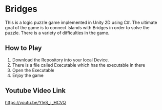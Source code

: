 # Bridges

This is a logic puzzle game implemented in Unity 2D using C#. The ultimate goal of the game is to connect Islands with Bridges in order to solve the puzzle. There is a variety of difficulties in the game. 

## How to Play

1) Download the Repository into your local Device. 
2) There is a file called Executable which has the executable in there
3) Open the Executable 
4) Enjoy the game

## Youtube Video Link
  https://youtu.be/YIeS_j_HCVQ
